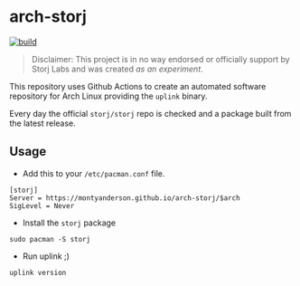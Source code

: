 # arch-storj

[![build](https://github.com/montyanderson/arch-storj/actions/workflows/build.yml/badge.svg)](https://github.com/montyanderson/arch-storj/actions/workflows/build.yml)

> Disclaimer: This project is in no way endorsed or officially support by Storj Labs and was created *as an experiment*.

This repository uses Github Actions to create an automated software repository for Arch Linux providing the `uplink` binary.

Every day the official `storj/storj` repo is checked and a package built from the latest release.

## Usage

* Add this to your `/etc/pacman.conf` file.

```
[storj]
Server = https://montyanderson.github.io/arch-storj/$arch
SigLevel = Never
```

* Install the `storj` package

```
sudo pacman -S storj
```

* Run uplink ;)

```
uplink version
```
